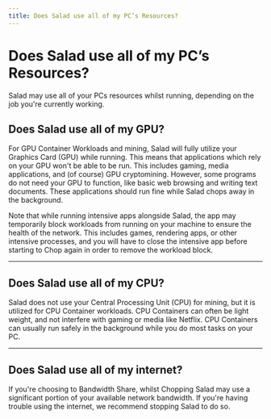 ```yaml
---
title: Does Salad use all of my PC’s Resources?
---
```


# Does Salad use all of my PC’s Resources?

Salad may use all of your PCs resources whilst running, depending on the job you're currently working.

## Does Salad use all of my GPU?

For GPU Container Workloads and mining, Salad will fully utilize your Graphics Card (GPU) while running. This means that
applications which rely on your GPU won't be able to be run. This includes gaming, media applications, and (of course)
GPU cryptomining. However, some programs do not need your GPU to function, like basic web browsing and writing text
documents. These applications should run fine while Salad chops away in the background.

Note that while running intensive apps alongside Salad, the app may temporarily block workloads from running on your
machine to ensure the health of the network. This includes games, rendering apps, or other intensive processes, and you
will have to close the intensive app before starting to Chop again in order to remove the workload block.

---

## Does Salad use all of my CPU?

Salad does not use your Central Processing Unit (CPU) for mining, but it is utilized for CPU Container workloads. CPU
Containers can often be light weight, and not interfere with gaming or media like Netflix. CPU Containers can usually
run safely in the background while you do most tasks on your PC. 

---

## Does Salad use all of my internet?

If you're choosing to Bandwidth Share, whilst Chopping Salad may use a significant portion of your available network
bandwidth. If you're having trouble using the internet, we recommend stopping Salad to do so.
